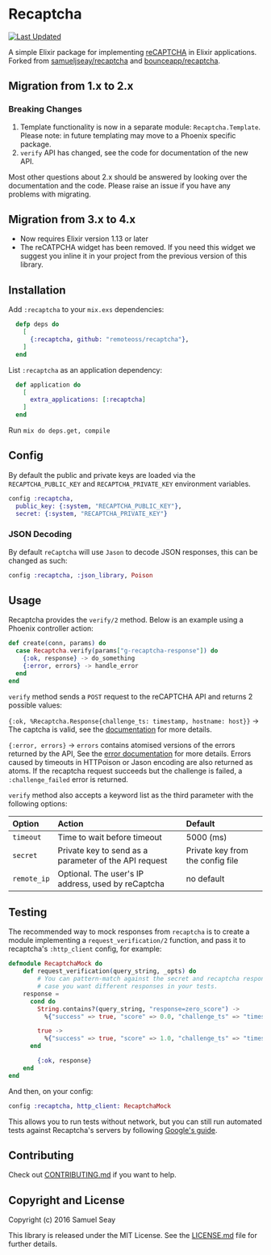 # Recaptcha


[![Last Updated](https://img.shields.io/github/last-commit/remoteoss/recaptcha.svg)](https://img.shields.io/github/last-commit/remoteoss/recaptcha.svg)

A simple Elixir package for implementing [reCAPTCHA] in Elixir applications. Forked from [samueljseay/recaptcha](https://github.com/samueljseay/recaptcha) and [bounceapp/recaptcha](https://github.com/Bounceapp/recaptcha).

[reCAPTCHA]: http://www.google.com/recaptcha

## Migration from 1.x to 2.x

### Breaking Changes

1. Template functionality is now in a separate module: `Recaptcha.Template`. Please note: in future templating may move to a Phoenix specific package.
2. `verify` API has changed, see the code for documentation of the new API.

Most other questions about 2.x should be answered by looking over the documentation and the code. Please raise an issue
if you have any problems with migrating.

## Migration from 3.x to 4.x

- Now requires Elixir version 1.13 or later
- The reCATPCHA widget has been removed. If you need this widget we suggest you inline it in your
  project from the previous version of this library.

## Installation

Add `:recaptcha` to your `mix.exs` dependencies:

```elixir
  defp deps do
    [
      {:recaptcha, github: "remoteoss/recaptcha"},
    ]
  end
```

List `:recaptcha` as an application dependency:

```elixir
  def application do
    [
      extra_applications: [:recaptcha]
    ]
  end
```

Run `mix do deps.get, compile`

## Config

By default the public and private keys are loaded via the `RECAPTCHA_PUBLIC_KEY` and `RECAPTCHA_PRIVATE_KEY` environment variables.

```elixir
config :recaptcha,
  public_key: {:system, "RECAPTCHA_PUBLIC_KEY"},
  secret: {:system, "RECAPTCHA_PRIVATE_KEY"}
```

### JSON Decoding

By default `reCaptcha` will use `Jason` to decode JSON responses, this can be changed as such:

```elixir
config :recaptcha, :json_library, Poison
```

## Usage


Recaptcha provides the `verify/2` method. Below is an example using a Phoenix controller action:

```elixir
def create(conn, params) do
  case Recaptcha.verify(params["g-recaptcha-response"]) do
    {:ok, response} -> do_something
    {:error, errors} -> handle_error
  end
end
```

`verify` method sends a `POST` request to the reCAPTCHA API and returns 2 possible values:

`{:ok, %Recaptcha.Response{challenge_ts: timestamp, hostname: host}}` -> The captcha is valid, see the [documentation](https://developers.google.com/recaptcha/docs/verify#api-response) for more details.

`{:error, errors}` -> `errors` contains atomised versions of the errors returned by the API, See the [error documentation](https://developers.google.com/recaptcha/docs/verify#error-code-reference) for more details. Errors caused by timeouts in HTTPoison or Jason encoding are also returned as atoms. If the recaptcha request succeeds but the challenge is failed, a `:challenge_failed` error is returned.

`verify` method also accepts a keyword list as the third parameter with the following options:

Option                  | Action                                                 | Default
:---------------------- | :----------------------------------------------------- | :------------------------
`timeout`               | Time to wait before timeout                            | 5000 (ms)
`secret`                | Private key to send as a parameter of the API request  | Private key from the config file
`remote_ip`             | Optional. The user's IP address, used by reCaptcha     | no default


## Testing

The recommended way to mock responses from `recaptcha` is to create a module implementing a `request_verification/2`
function, and pass it to recaptcha's `:http_client` config, for example:

```elixir
defmodule RecaptchaMock do
	def request_verification(query_string, _opts) do
		# You can pattern-match against the secret and recaptcha response provided to `Recaptcha.verify/1` in the `query_string` in 
		# case you want different responses in your tests.
    response =
      cond do
        String.contains?(query_string, "response=zero_score") ->
          %{"success" => true, "score" => 0.0, "challenge_ts" => "timestamp", "hostname" => "localhost"}

        true ->
          %{"success" => true, "score" => 1.0, "challenge_ts" => "timestamp", "hostname" => "localhost"}
      end

		{:ok, response}
	end
end
```

And then, on your config:

```elixir
config :recaptcha, http_client: RecaptchaMock
```

This allows you to run tests without network, but you can still run automated tests against Recaptcha's servers by
following [Google's
guide](https://developers.google.com/recaptcha/docs/faq#id-like-to-run-automated-tests-with-recaptcha.-what-should-i-do).

## Contributing

Check out [CONTRIBUTING.md](/CONTRIBUTING.md) if you want to help.

## Copyright and License

Copyright (c) 2016 Samuel Seay

This library is released under the MIT License. See the [LICENSE.md](./LICENSE.md) file
for further details.
